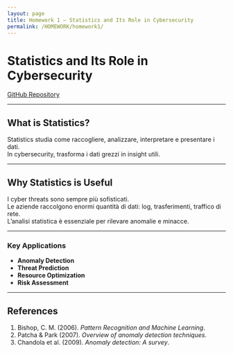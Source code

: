 ```yaml
---
layout: page
title: Homework 1 – Statistics and Its Role in Cybersecurity
permalink: /HOMEWORK/homework1/
---
```


# Statistics and Its Role in Cybersecurity

[GitHub Repository](https://github.com/ricky2905)

---

## What is Statistics?

Statistics studia come raccogliere, analizzare, interpretare e presentare i dati.  
In cybersecurity, trasforma i dati grezzi in insight utili.

---

## Why Statistics is Useful

I cyber threats sono sempre più sofisticati.  
Le aziende raccolgono enormi quantità di dati: log, trasferimenti, traffico di rete.  
L’analisi statistica è essenziale per rilevare anomalie e minacce.

---

### Key Applications

- **Anomaly Detection**  
- **Threat Prediction**  
- **Resource Optimization**  
- **Risk Assessment**

---

## References

1. Bishop, C. M. (2006). *Pattern Recognition and Machine Learning*.  
2. Patcha & Park (2007). *Overview of anomaly detection techniques*.  
3. Chandola et al. (2009). *Anomaly detection: A survey*.
